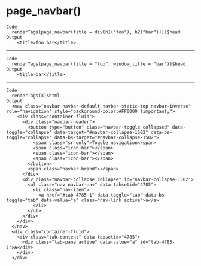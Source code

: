 # page_navbar()

    Code
      renderTags(page_navbar(title = div(h1("foo"), h2("bar"))))$head
    Output
        <title>foo bar</title>

---

    Code
      renderTags(page_navbar(title = "foo", window_title = "bar"))$head
    Output
        <title>bar</title>

---

    Code
      renderTags(x)$html
    Output
      <nav class="navbar navbar-default navbar-static-top navbar-inverse" role="navigation" style="background-color:#FF0000 !important;">
        <div class="container-fluid">
          <div class="navbar-header">
            <button type="button" class="navbar-toggle collapsed" data-toggle="collapse" data-target="#navbar-collapse-1502" data-bs-toggle="collapse" data-bs-target="#navbar-collapse-1502">
              <span class="sr-only">Toggle navigation</span>
              <span class="icon-bar"></span>
              <span class="icon-bar"></span>
              <span class="icon-bar"></span>
            </button>
            <span class="navbar-brand"></span>
          </div>
          <div class="navbar-collapse collapse" id="navbar-collapse-1502">
            <ul class="nav navbar-nav" data-tabsetid="4785">
              <li class="nav-item">
                <a href="#tab-4785-1" data-toggle="tab" data-bs-toggle="tab" data-value="a" class="nav-link active">a</a>
              </li>
            </ul>
          </div>
        </div>
      </nav>
      <div class="container-fluid">
        <div class="tab-content" data-tabsetid="4785">
          <div class="tab-pane active" data-value="a" id="tab-4785-1">A</div>
        </div>
      </div>

